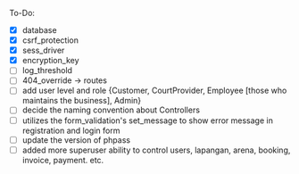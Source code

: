 To-Do:
- [x] database
- [x] csrf_protection
- [x] sess_driver
- [x] encryption_key
- [ ] log_threshold
- [ ] 404_override -> routes
- [ ] add user level and role {Customer, CourtProvider, Employee [those who maintains the business], Admin}
- [ ] decide the naming convention about Controllers
- [ ] utilizes the form_validation's set_message to show error message in registration and login form
- [ ] update the version of phpass
- [ ] added more superuser ability to control users, lapangan, arena, booking, invoice, payment. etc.
